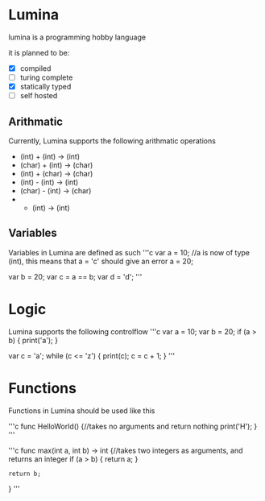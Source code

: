 # Lumina
lumina is a programming hobby language


it is planned to be:
* [x] compiled
* [ ] turing complete
* [x] statically typed
* [ ] self hosted

## Arithmatic
Currently, Lumina supports the following arithmatic operations
* (int) + (int) -> (int)
* (char) + (int) -> (char)
* (int) + (char) -> (char)
* (int) - (int) -> (int)
* (char) - (int) -> (char)
* - (int) -> (int)

## Variables
Variables in Lumina are defined as such
'''c
var a = 10; //a is now of type (int), this means that a = 'c' should give an error
a = 20;

var b = 20;
var c = a == b;
var d = 'd';
'''

# Logic
Lumina supports the following controlflow
'''c
var a = 10;
var b = 20;
if (a > b) {
	print('a');
}

var c = 'a';
while (c <= 'z') {
	print(c);
	c = c + 1;
}
'''

# Functions
Functions in Lumina should be used like this

'''c
func HelloWorld() {//takes no arguments and return nothing
	print('H');
}
'''

'''c
func max(int a, int b) -> int {//takes two integers as arguments, and returns an integer
	if (a > b) {
		return a;
	}

	return b;
}
'''
